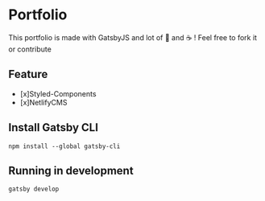 # Portfolio

This portfolio is made with GatsbyJS and lot of 💜 and ☕️ ! Feel free to fork it or contribute

## Feature

- [x]Styled-Components
- [x]NetlifyCMS

## Install Gatsby CLI

```
npm install --global gatsby-cli
```

## Running in development

```
gatsby develop
```
